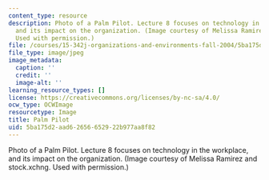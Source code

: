 ```yaml
---
content_type: resource
description: Photo of a Palm Pilot. Lecture 8 focuses on technology in the workplace,
  and its impact on the organization. (Image courtesy of Melissa Ramirez and stock.xchng.
  Used with permission.)
file: /courses/15-342j-organizations-and-environments-fall-2004/5ba175d2aad62656652922b977aa8f82_chp_palm_pilot.jpg
file_type: image/jpeg
image_metadata:
  caption: ''
  credit: ''
  image-alt: ''
learning_resource_types: []
license: https://creativecommons.org/licenses/by-nc-sa/4.0/
ocw_type: OCWImage
resourcetype: Image
title: Palm Pilot
uid: 5ba175d2-aad6-2656-6529-22b977aa8f82
---
```

Photo of a Palm Pilot. Lecture 8 focuses on technology in the workplace, and its impact on the organization. (Image courtesy of Melissa Ramirez and stock.xchng. Used with permission.)